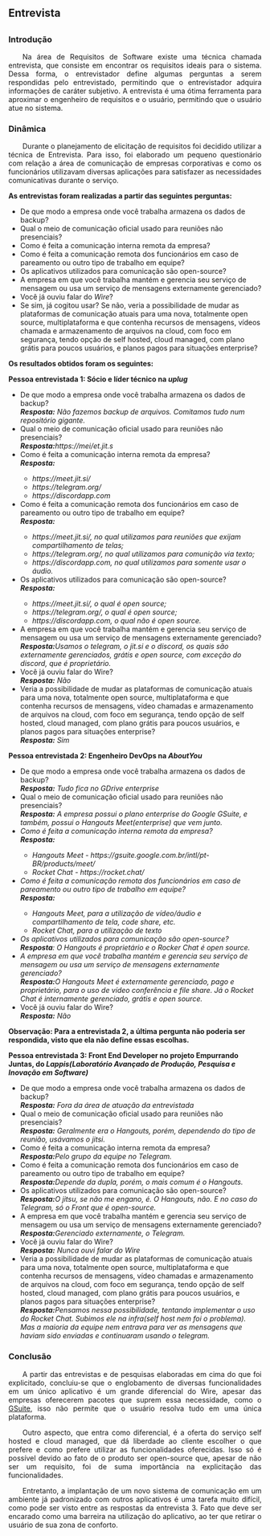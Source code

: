 <h2><strong>Entrevista</strong><h2>
<h3><strong>Introdução</strong></h3>
<p align="justify"> &emsp;&emsp;Na área de Requisitos de Software existe uma técnica chamada entrevista, que consiste em encontrar os requisitos ideais para o sistema. Dessa forma, o entrevistador define algumas perguntas a serem respondidas pelo entrevistado, permitindo que o entrevistador adquira informações de caráter subjetivo. A entrevista é uma ótima ferramenta para aproximar o engenheiro de requisitos e o usuário, permitindo que o usuário atue no sistema.</p>

<h3><strong>Dinâmica</strong></h3>
<p align="justify"> &emsp;&emsp;Durante o planejamento de elicitação de requisitos foi decidido utilizar a técnica de Entrevista. Para isso, foi elaborado um pequeno questionário com relação a área de comunicação de empresas corporativas e como os funcionários utilizavam diversas aplicações para satisfazer as necessidades comunicativas durante o serviço.</p>

<p> <b>As entrevistas foram realizadas a partir das seguintes perguntas:</b></p>
<ul>
    <li>De que modo a empresa onde você trabalha armazena os dados de backup?</li>
    <li>Qual o meio de comunicação oficial usado para reuniões não presenciais?</li>
    <li>Como é feita a comunicação interna remota da empresa?</li>
    <li>Como é feita a comunicação remota dos funcionários em caso de pareamento ou outro tipo de trabalho em equipe?</li>
    <li>Os aplicativos utilizados para comunicação são open-source?</li>
    <li>A empresa em que você trabalha mantém e gerencia seu serviço de mensagem ou usa um serviço de mensagens externamente gerenciado?</li>
    <li>Você já ouviu falar do <i>Wire</i>?</li>
    <li>Se sim, já cogitou usar? Se não, veria a possibilidade de mudar as plataformas de comunicação atuais para uma nova, totalmente open source, multiplataforma e que contenha recursos de mensagens, vídeos chamada e armazenamento de arquivos na cloud, com foco em segurança, tendo opção de self hosted, cloud managed, com plano grátis para poucos usuários, e planos pagos para situações enterprise?</li>
</ul>
<p><b> Os resultados obtidos foram os seguintes:</b></p>

<p><b>Pessoa entrevistada 1: Sócio e líder técnico na <i>uplug</i></b></p>
<ul>
    <li>De que modo a empresa onde você trabalha armazena os dados de backup?</li>
        <i><b>Resposta:</b> Não fazemos backup de arquivos. Comitamos tudo num repositório gigante.</i>
    <li>Qual o meio de comunicação oficial usado para reuniões não presenciais?</li>
        <i><b>Resposta:</b>https://mei/et.jit.s</i>
    <li>Como é feita a comunicação interna remota da empresa?</li>
        <i><b>Resposta:</b></i>
        <ul> 
        <i><li>https://meet.jit.si/</li></i>
        <i><li>https://telegram.org/</li></i>
        <i><li>https://discordapp.com</li></i>
        </ul>
    <li>Como é feita a comunicação remota dos funcionários em caso de pareamento ou outro tipo de trabalho em equipe?</li>
        <i><b>Resposta:</b></i>
        <ul> 
        <i><li>https://meet.jit.si/, no qual utilizamos para reuniões que exijam compartilhamento de telas;</li></i>
        <i><li>https://telegram.org/, no qual utilizamos para comunição via texto;</li></i>  
        <i><li>https://discordapp.com, no qual utilizamos para somente usar o áudio.</li></i>
        </ul>
    <li>Os aplicativos utilizados para comunicação são open-source?</li>
    <i><b>Resposta:</b></i>
    <ul>
        <i><li>https://meet.jit.si/, o qual é open source;</li></i>
        <i><li>https://telegram.org/, o qual é open source;</li></i>
        <i><li>https://discordapp.com, o qual não é open source.</li></i>
    </ul>
    <li>A empresa em que você trabalha mantém e gerencia seu serviço de mensagem ou usa um serviço de mensagens externamente gerenciado?</li>
    <i><b>Resposta:</b>Usamos o telegram, o jit.si e o discord, os quais são externamente gerenciados, grátis e open source, com exceção do discord, que é proprietário.</i>
    <li>Você já ouviu falar do Wire?</li>
    <i><b>Resposta:</b> Não</i>
    <li>Veria a possibilidade de mudar as plataformas de comunicação atuais para uma nova, totalmente open source, multiplataforma e que contenha recursos de mensagens, vídeo chamadas e armazenamento de arquivos na cloud, com foco em segurança, tendo opção de self hosted, cloud managed, com plano grátis para poucos usuários, e planos pagos para situações enterprise?</li>
    <i><b>Resposta:</b> Sim </i>
</ul>

<p><b>Pessoa entrevistada 2: Engenheiro DevOps na <i>AboutYou</i></b></p>
<ul>
    <li>De que modo a empresa onde você trabalha armazena os dados de backup?</li>
    <i><b>Resposta:</b> Tudo fica no GDrive enterprise</i>
    <li> Qual o meio de comunicação oficial usado para reuniões não presenciais?</li>
    <i><b>Resposta:</b> A empresa possui o plano enterprise do Google GSuite, e também, possui o Hangouts Meet(enterprise) que vem junto.
    <li>Como é feita a comunicação interna remota da empresa?</li>
    <i><b>Resposta:</b></i>
    <ul>
    <i><li>Hangouts Meet - https://gsuite.google.com.br/intl/pt-BR/products/meet/</li></i>
    <i><li>Rocket Chat - https://rocket.chat/</li></i>
    </ul>
    <li>Como é feita a comunicação remota dos funcionários em caso de pareamento ou outro tipo de trabalho em equipe?</li>
    <i><b>Resposta:</b></i>
    <ul>
    <i><li>Hangouts Meet, para a utilização de vídeo/áudio e compartilhamento de tela, code share, etc.</li></i>
    <i><li>Rocket Chat, para a utilização de texto</li></i>
    </ul>
    <li>Os aplicativos utilizados para comunicação são open-source?</li>
    <i><b>Resposta</b>: O Hangouts é proprietário e o Rocker Chat é open source.</i>
    <li>A empresa em que você trabalha mantém e gerencia seu serviço de mensagem ou usa um serviço de mensagens externamente gerenciado?</li>
    <i><b>Resposta:</b>O Hangouts Meet é externamente gerenciado, pago e proprietário, para o uso de vídeo conferência e <i>file share</i></i>. Já o Rocket Chat é internamente gerenciado, grátis e open source.</i>
    <li>Você já ouviu falar do Wire?</li>
    <i><b>Resposta:</b> Não</i>
    </ul>
    <b>Observação: Para a entrevistada 2, a última pergunta não poderia ser respondida, visto que ela não define essas escolhas.</b>

<p><b>Pessoa entrevistada 3: Front End Developer no projeto Empurrando Juntas, do <i>Lappis(Laboratório Avançado de Produção, Pesquisa e Inovação em Software)</i></b></p>
<ul>
    <li>De que modo a empresa onde você trabalha armazena os dados de backup?</li>
    <i><b>Resposta:</b> Fora da área de atuação da entrevistada</i>
    <li>Qual o meio de comunicação oficial usado para reuniões não presenciais?</li>
    <i><b>Resposta:</b> Geralmente era o Hangouts, porém, dependendo do tipo de reunião, usávamos o jitsi.</i>
    <li>Como é feita a comunicação interna remota da empresa?</li>
    <i><b>Resposta:</b>Pelo grupo da equipe no Telegram.</i>
    <li>Como é feita a comunicação remota dos funcionários em caso de pareamento ou outro tipo de trabalho em equipe?</li>
    <i><b>Resposta:</b>Depende da dupla, porém, o mais comum é o Hangouts.</i>
    <li>Os aplicativos utilizados para comunicação são open-source?</li>
    <i><b>Resposta:</b>O jitsu, se não me engano, é. O Hangouts, não. E no caso do Telegram, só o Front que é open-source.</i>
    <li>A empresa em que você trabalha mantém e gerencia seu serviço de mensagem ou usa um serviço de mensagens externamente gerenciado?</li>
    <i><b>Resposta:</b>Gerenciado externamente, o Telegram.</i>
    <li>Você já ouviu falar do Wire?</li>
    <i><b>Resposta:</b> Nunca ouvi falar do Wire</i>
    <li>Veria a possibilidade de mudar as plataformas de comunicação atuais para uma nova, totalmente open source, multiplataforma e que contenha recursos de mensagens, vídeo chamadas e armazenamento de arquivos na cloud, com foco em segurança, tendo opção de self hosted, cloud managed, com plano grátis para poucos usuários, e planos pagos para situações enterprise?</li>
    <i><b>Resposta:</b>Pensamos nessa possibilidade, tentando implementar o uso do Rocket Chat. Subimos ele na infra(self host nem foi o problema). Mas a maioria da equipe nem entrava para ver as mensagens que haviam sido enviadas e continuaram usando o telegram.</i>
</ul>

<h3><strong>Conclusão</strong></h3>
<p align="justify"> &emsp;&emsp;A partir das entrevistas e de pesquisas elaboradas em cima do que foi explicitado, concluiu-se que o englobamento de diversas funcionalidades em um único aplicativo é um grande diferencial do Wire, apesar das empresas oferecerem pacotes que suprem essa necessidade, como o <a href=https://gsuite.google.com.br/intl/pt-BR/>GSuite</a>, isso não permite que o usuário resolva tudo em uma única plataforma.</p>
<p align="justify"> &emsp;&emsp;Outro aspecto, que entra como diferencial, é a oferta do serviço self hosted e cloud managed, que dá liberdade ao cliente escolher o que prefere e como prefere utilizar as funcionalidades oferecidas. Isso só é possível devido ao fato de o produto ser open-source que, apesar de não ser um requisito, foi de suma importância na explicitação das funcionalidades.</p>
<p align="justify"> &emsp;&emsp;Entretanto, a implantação de um novo sistema de comunicação em um ambiente já padronizado com outros aplicativos é uma tarefa muito difícil, como pode ser visto entre as respostas da entrevista 3. Fato que deve ser encarado como uma barreira na utilização do aplicativo, ao ter que retirar o usuário de sua zona de conforto.</p>






